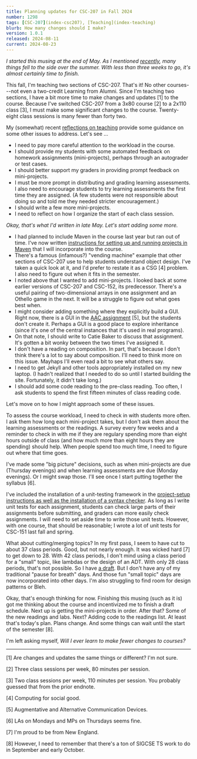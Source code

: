 ```yaml
---
title: Planning updates for CSC-207 in Fall 2024
number: 1298
tags: [CSC-207](index-csc207), [Teaching](index-teaching)
blurb: How many changes should I make?
version: 1.0.1
released: 2024-08-11
current: 2024-08-23
---
```

_I started this musing at the end of May. As I mentioned [recently](three-weeks-to-go-2024-08-08), many things fell to the side over the summer. With less than three weeks to go, it's almost certainly time to finish._

This fall, I'm teaching two sections of CSC-207. That's it! No other courses---not even a two-credit Learning from Alumni. Since I'm teaching two sections, I have a bit more time to make changes and updates [1] to the course. Because I've switched CSC-207 from a 3x80 course [2] to a 2x110 class [3], I must make some significant changes to the course. Twenty-eight class sessions is many fewer than forty two.

My (somewhat) recent [reflections on teaching](teaching-reflections-2024-05-30) provide some guidance on some other issues to address. Let's see ...

* I need to pay more careful attention to the workload in the course.
* I should provide my students with some automated feedback on homework assignments (mini-projects), perhaps through an autograder or test cases.
* I should better support my graders in providing prompt feedback on mini-projects.
* I must be more prompt in distributing and grading learning assessments. I also need to encourage students to try learning assessments the first time they are assigned. (A few students were not responsible about doing so and told me they needed stricter encouragement.)
* I should write a few more mini-projects.
* I need to reflect on how I organize the start of each class session.

_Okay, that's what I'd written in late May. Let's start adding some more._

* I had planned to include Maven in the course last year but ran out of time. I've now written [instructions for setting up and running projects in Maven](https://rebelsky.cs.grinnell.edu/Courses/CSC207/2024Fa/handouts/project-setup) that I will incorporate into the course.
* There's a famous (infamous?) "vending machine" example that other sections of CSC-207 use to help students understand object design. I've taken a quick look at it, and I'd prefer to restate it as a CSG [4] problem. I also need to figure out when it fits in the semester.
* I noted above that I wanted to add mini-projects. I looked back at some earlier versions of CSC-207 and CSC-152, its predecessor. There's a useful pairing of two-dimensional arrays in one assignment and an Othello game in the next. It will be a struggle to figure out what goes best when.
* I might consider adding something where they explicitly build a GUI. Right now, there is a GUI in the [AAC assignment](https://rebelsky.cs.grinnell.edu/Courses/CSC207/2024Sp/mps/mp05.html) [5], but the students don't create it. Perhaps a GUI is a good place to explore inheritance (since it's one of the central instances that it's used in real programs).
* On that note, I should write to Catie Baker to discuss that assignment. It's gotten a bit wonky between the two times I've assigned it.
* I don't have a reading on composition. In part, that's because I don't think there's a lot to say about composition. I'll need to think more on this issue. Mayhaps I'll even read a bit to see what others say.
* I need to get Jekyll and other tools appropriately installed on my new laptop. (I hadn't realized that I needed to do so until I started building the site. Fortunately, it didn't take long.)
* I should add some code reading to the pre-class reading. Too often, I ask students to spend the first fifteen minutes of class reading code.

Let's move on to how I might approach some of these issues.

To assess the course workload, I need to check in with students more often. I ask them how long each mini-project takes, but I don't ask them about the learning assessments or the readings. A survey every few weeks and a reminder to check in with me if they are regulary spending more than eight hours outside of class (and how much more than eight hours they are spending) should help. When people spend too much time, I need to figure out where that time goes.

I've made some "big picture" decisions, such as when mini-projects are due (Thursday evenings) and when learning assessments are due (Monday evenings). Or I might swap those. I'll see once I start putting together the syllabus [6].

I've included the installation of a unit-testing framework in the [project-setup instructions as well as the installation of a syntax checker](https://rebelsky.cs.grinnell.edu/Courses/CSC207/2024Fa/handouts/project-setup). As long as I write unit tests for each assignment, students can check large parts of their assignments before submitting, and graders can more easily check assignments. I will need to set aside time to write those unit tests. However, with one course, that should be reasonable; I wrote a lot of unit tests for CSC-151 last fall and spring.

What about cutting/merging topics? In my first pass, I seem to have cut to about 37 class periods. Good, but not nearly enough. It was wicked hard [7] to get down to 28. With 42 class periods, I don't mind using a class period for a "small" topic, like lambdas or the design of an ADT. With only 28 class periods, that's not possible. So I have [a draft](https://rebelsky.cs.grinnell.edu/Courses/CSC207/2024Fa/schedule/). But I don't have any of my traditional "pause for breath" days. And those fun "small topic" days are now incorporated into other days. I'm also struggling to find room for design patterns or Bleh.

Okay, that's enough thinking for now. Finishing this musing (such as it is) got me thinking about the course and incentivized me to finish a draft schedule. Next up is getting the mini-projects in order. After that? Some of the new readings and labs. Next? Adding code to the readings list. At least that's today's plan. Plans change. And some things can wait until the start of the semester [8].

I'm left asking myself, _Will I ever learn to make fewer changes to courses?_

---

[1] Are changes and updates the same things or different? I'm not sure.

[2] Three class sessions per week, 80 minutes per session.

[3] Two class sessions per week, 110 minutes per session. You probably guessed that from the prior endnote.

[4] Computing for social good.

[5] Augmentative and Alternative Communication Devices.

[6] LAs on Mondays and MPs on Thursdays seems fine.

[7] I'm proud to be from New England.

[8] However, I need to remember that there's a ton of SIGCSE TS work to do in September and early October.
